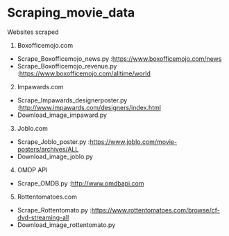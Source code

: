 # Scraping_movie_data

Websites scraped
1. Boxofficemojo.com 
  - Scrape_Boxofficemojo_news.py :https://www.boxofficemojo.com/news
  - Scrape_Boxofficemojo_revenue.py :https://www.boxofficemojo.com/alltime/world
2. Impawards.com
  - Scrape_Impawards_designerposter.py :http://www.impawards.com/designers/index.html
  - Download_image_impaward.py
3. Joblo.com
  - Scrape_Joblo_poster.py :https://www.joblo.com/movie-posters/archives/ALL
  - Download_image_joblo.py 
4. OMDP API
  - Scrape_OMDB.py :http://www.omdbapi.com
5. Rottentomatoes.com
  - Scrape_Rottentomato.py :https://www.rottentomatoes.com/browse/cf-dvd-streaming-all
  - Download_image_rottentomato.py
